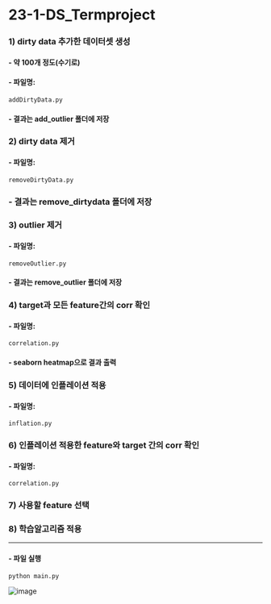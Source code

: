 # 23-1-DS_Termproject
### 1) dirty data 추가한 데이터셋 생성
####	- 약 100개 정도(수기로)
#### - 파일명:
```
addDirtyData.py
```
####   - 결과는 add_outlier 폴더에 저장

### 2) dirty data 제거
#### - 파일명:
```
removeDirtyData.py
```
###   - 결과는 remove_dirtydata 폴더에 저장

### 3) outlier 제거
#### - 파일명:
```
removeOutlier.py
```
####   - 결과는 remove_outlier 폴더에 저장

### 4) target과 모든 feature간의 corr 확인
#### - 파일명:
```
correlation.py
```

#### - seaborn heatmap으로 결과 출력
### 5) 데이터에 인플레이션 적용
#### - 파일명:
```
inflation.py
```
### 6) 인플레이션 적용한 feature와 target 간의 corr 확인
#### - 파일명:
```
correlation.py
```
### 7) 사용할 feature 선택
### 8) 학습알고리즘 적용 

---
#### - 파일 실행
```
python main.py
```

![image](https://github.com/Ginieee/23-1-DS_Termproject/assets/94692391/73d6f87a-c5b2-473e-9643-c4c0e911f3d4)
